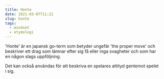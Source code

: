 ```yaml
---
title: Honte
date: 2021-03-07T11:21
slug: honte
tags: 
  - mindset
  - etymologi
---
```


'Honte' är en japansk go-term som betyder ungefär 'the proper move' och
beskriver ett drag som lämnar efter sig få eller inga svagheter och som har en
någon slags uppföljning.

Det kan också användas för att beskriva en spelares attityd gentemot spelet i sig.
